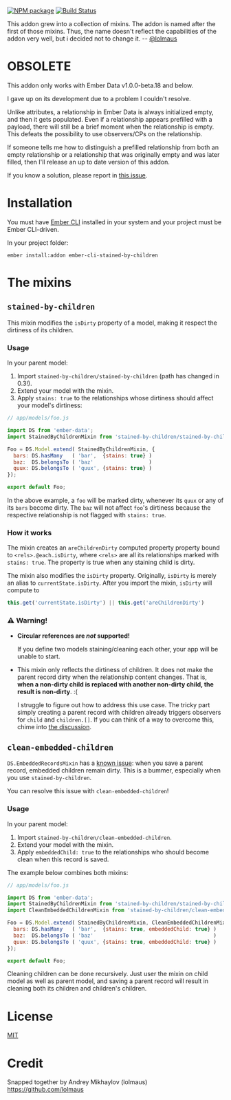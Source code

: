 [![NPM package](https://img.shields.io/npm/v/ember-cli-stained-by-children.svg)](https://www.npmjs.com/package/ember-cli-stained-by-children)
[![Build Status](https://img.shields.io/travis/lolmaus/ember-cli-stained-by-children.svg)](https://travis-ci.org/lolmaus/ember-cli-stained-by-children)

This addon grew into a collection of mixins. The addon is named after the first of those mixins. Thus, the name doesn't reflect the capabilities of the addon very well, but i decided not to change it. -- [@lolmaus](https://github.com/lolmaus)


# OBSOLETE

This addon only works with Ember Data v1.0.0-beta.18 and below. 

I gave up on its development due to a problem I couldn't resolve.

Unlike attributes, a relationship in Ember Data is always initialized empty, and then it gets populated. Even if a relationship appears prefilled with a payload, there will still be a brief moment when the relationship is empty. This defeats the possibility to use observers/CPs on the relationship.

If someone tells me how to distinguish a prefilled relationship from both an empty relationship or a relationship that was originally empty and was later filled, then I'll release an up to date version of this addon.

If you know a solution, please report in [this issue](https://github.com/lolmaus/ember-cli-stained-by-children/issues/2).




# Installation

You must have [Ember CLI](http://ember-cli.com) installed in your system and your project must be Ember CLI-driven.


In your project folder:

    ember install:addon ember-cli-stained-by-children
    
    
# The mixins
    
    

## `stained-by-children`

This mixin modifies the `isDirty` property of a model, making it respect the dirtiness of its children.


### Usage

In your parent model:

1. Import `stained-by-children/stained-by-children` (path has changed in 0.3!).
2. Extend your model with the mixin.
3. Apply `stains: true` to the relationships whose dirtiness should affect your model's dirtiness:

```js
// app/models/foo.js

import DS from 'ember-data';
import StainedByChildrenMixin from 'stained-by-children/stained-by-children';

Foo = DS.Model.extend( StainedByChildrenMixin, {
  bars: DS.hasMany   ( 'bar',  {stains: true} )
  baz:  DS.belongsTo ( 'baz'                  )
  quux: DS.belongsTo ( 'quux', {stains: true} )
});

export default Foo;
```

In the above example, a `foo` will be marked dirty, whenever its `quux` or any of its `bars` become dirty. The `baz` will not affect `foo`'s dirtiness because the respective relationship is not flagged with `stains: true`.


### How it works

The mixin creates an `areChildrenDirty` computed property property bound to `<rels>.@each.isDirty`, where `<rels>` are all its relationships marked with `stains: true`. The property is true when any staining child is dirty.

The mixin also modifies the `isDirty` property. Originally, `isDirty` is merely an alias to `currentState.isDirty`. After you import the mixin, `isDirty` will compute to

```js
this.get('currentState.isDirty') || this.get('areChildrenDirty')
```




### :warning: Warning!

* **Circular references are *not* supported!**

  If you define two models staining/cleaning each other, your app will be unable to start.

* This mixin only reflects the dirtiness of children. It does not make the parent record dirty when the relationship content changes. That is, **when a non-dirty child is replaced with another non-dirty child, the result is non-dirty**. :(

  I struggle to figure out how to address this use case. The tricky part simply creating a parent record with children already triggers observers for `child` and `children.[]`. If you can think of a way to overcome this, chime into [the discussion](https://github.com/lolmaus/ember-cli-stained-by-children/issues/2).


## `clean-embedded-children`

`DS.EmbeddedRecordsMixin` has a [known issue](https://github.com/emberjs/data/issues/2487): when you save a parent record, embedded children remain dirty. This is a bummer, especially when you use `stained-by-children`.

You can resolve this issue with `clean-embedded-children`!


### Usage


In your parent model:

1. Import `stained-by-children/clean-embedded-children`.
2. Extend your model with the mixin.
3. Apply `embeddedChild: true` to the relationships who should become clean when this record is saved.

The example below combines both mixins:

```js
// app/models/foo.js

import DS from 'ember-data';
import StainedByChildrenMixin from 'stained-by-children/stained-by-children';
import CleanEmbeddedChildrenMixin from 'stained-by-children/clean-embedded-children';

Foo = DS.Model.extend( StainedByChildrenMixin, CleanEmbeddedChildrenMixin, {
  bars: DS.hasMany   ( 'bar',  {stains: true, embeddedChild: true} )
  baz:  DS.belongsTo ( 'baz'                                       )
  quux: DS.belongsTo ( 'quux', {stains: true, embeddedChild: true} )
});

export default Foo;
```

Cleaning children can be done recursively. Just user the mixin on child model as well as parent model, and saving a parent record will result in cleaning both its children and children's children.


# License

[MIT](https://github.com/lolmaus/ember-cli-stained-by-children/blob/0.x/LICENSE.md)


# Credit

Snapped together by Andrey Mikhaylov (lolmaus) https://github.com/lolmaus

